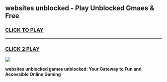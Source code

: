 
## websites unblocked - Play Unblocked Gmaes & Free
<h3>
<a href="https://news.freeplayer.one?title=websites_unblocked&ref=23F">CLICK TO PLAY</a></h3>
<hr>

<h3>
<a href="https://news.freeplayer.one?title=websites_unblocked&ref=23F">CLICK 2 PLAY</a>
  
</h3>

<a href="https://news.freeplayer.one?title=websites_unblocked&ref=23F/"><img src="https://clearcache.store/games.png"></a>


**websites unblocked games unblocked: Your Gateway to Fun and Accessible Online Gaming**
